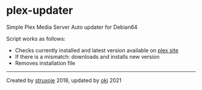 # plex-updater
Simple Plex Media Server Auto updater for Debian64

Script works as follows:
- Checks currently installed and latest version available on [plex site](https://plex.tv/pms/downloads/5.json)
- If there is a mismatch: downloads and installs new version
- Removes installation file

---
Created by [struxoje](https://github.com/struxoje) 2018, updated by [okj](https://github.com/okj) 2021

